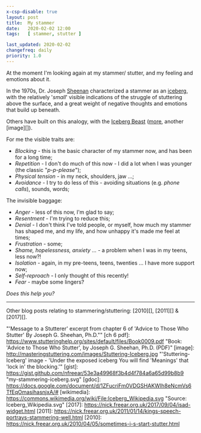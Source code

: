 ```yaml
---
x-csp-disable: true
layout: post
title:  My stammer
date:   2020-02-02 12:00
tags:   [ stammer, stutter ]

last_updated: 2020-02-02
changefreq: daily
priority: 1.0
---
```


<script src="https://gist.github.com/nfreear/53e3a49968f3b4d4f784a6a65d99b8b9.js"></script>

At the moment I'm looking again at my stammer/ stutter, and my feeling and emotions about it.

In the 1970s, Dr. Joseph [Sheenan][] characterized a stammer as an [iceberg][],
with the relatively '_small_' visible indications of the struggle of stuttering above the surface,
and a great weight of negative thoughts and emotions that build up beneath.

Others have built on this analogy, with the [Iceberg Beast][] ([more][], another [image][]).

For me the visible traits are:

 * _Blocking_ - this is the basic character of my stammer now, and has been for a long time;
 * _Repetition_ - I don't do much of this now - I did a lot when I was younger (the classic "_p-p-please_");
 * _Physical tension_ - in my neck, shoulders, jaw ...;
 * _Avoidance_ - I try to do less of this - avoiding situations (e.g. _phone calls_), sounds, words;

The invisible baggage:

 * _Anger_ - less of this now, I'm glad to say;
 * _Resentment_ - I'm trying to reduce this;
 * _Denial_ - I don't think I've told people, or myself, how much my stammer has shaped me, and my life, and how unhappy it's made me feel at times;
 * _Frustration_ - some;
 * _Shame, hopelessness, anxiety ..._ - a problem when I was in my teens, less now?!
 * _Isolation_ - again, in my pre-teens, teens, twenties ... I have more support now;
 * _Self-reproach_ - I only thought of this recently!
 * _Fear_ - maybe some lingers?

_Does this help you?_

---
Other blog posts relating to stammering/stuttering: [2010][], [2011][] & [2017][].

[iceberg beast]: https://magicwordstherapy.co.uk/blog-posts/2019/9/17/stammering-and-the-iceberg-beast
  "Blog by Frankie Patterson ... 'Dr Rick Arenas'"
[more]: https://duckduckgo.com/?q=mastering+stuttering+iceberg "Search on Duck Duck Go"
[sheenan]: https://www.stutteringhelp.org/content/attacking-iceberg
  "'Attacking the Iceberg of Stuttering: Icepicks, Axes, and Sunshine!', By Larry Molt, Ph.D."
[iceberg]: https://www.stutteringhelp.org/message-stutterer
  "'Message to a Stutterer' excerpt from chapter 6 of 'Advice to Those Who Stutter' By Joseph G. Sheehan, Ph.D.""
[ch 6 pdf]: https://www.stutteringhelp.org/sites/default/files/Book0009.pdf
  "Book: 'Advice to Those Who Stutter', by Joseph G. Sheehan, Ph.D. (PDF)"
[image]: http://masteringstuttering.com/images/Stuttering-Iceberg.jpg
  "'Stuttering-Iceberg' image - 'Under the exposed iceberg You will find 'Meanings' that 'lock in' the blocking.'"
[gist]: https://gist.github.com/nfreear/53e3a49968f3b4d4f784a6a65d99b8b9 "my-stammering-iceberg.svg"
[gdoc]: https://docs.google.com/document/d/1ZFucriFm0VDGSHAKWIh8eNcmVs6TfEqOmasihasnjxA/#
[wikimedia]: https://commons.wikimedia.org/wiki/File:Iceberg_Wikipedia.svg
  "Source: Iceberg_Wikipedia.svg"
[2017]: https://nick.freear.org.uk/2017/09/04/isad-widget.html
[2011]: https://nick.freear.org.uk/2011/01/14/kings-speech-portrays-stammering-well.html
[2010]: https://nick.freear.org.uk/2010/04/05/sometimes-i-s-start-stutter.html
